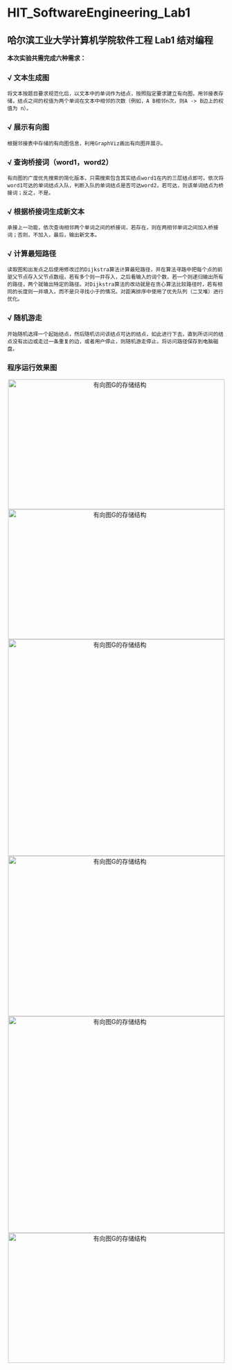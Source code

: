 # HIT_SoftwareEngineering_Lab1
## 哈尔滨工业大学计算机学院软件工程 Lab1 结对编程
**本次实验共需完成六种需求：**
### √ 文本生成图
```
将文本按题目要求规范化后，以文本中的单词作为结点，按照指定要求建立有向图，用邻接表存储，结点之间的权值为两个单词在文本中相邻的次数（例如，A B相邻n次，则A -> B边上的权值为 n）。
```
### √ 展示有向图
```
根据邻接表中存储的有向图信息，利用GraphViz画出有向图并展示。
```
### √ 查询桥接词（word1，word2）
```
有向图的广度优先搜索的简化版本，只需搜索包含其实结点word1在内的三层结点即可。依次将word1可达的单词结点入队，判断入队的单词结点是否可达word2，若可达，则该单词结点为桥接词；反之，不是。
```
### √ 根据桥接词生成新文本
```
承接上一功能，依次查询相邻两个单词之间的桥接词，若存在，则在两相邻单词之间加入桥接词；否则，不加入，最后，输出新文本。
```
### √ 计算最短路径
```
读取图和出发点之后使用修改过的Dijkstra算法计算最短路径，并在算法寻路中把每个点的前驱父节点存入父节点数组，若有多个则一并存入，之后看输入的词个数，若一个则递归输出所有的路径，两个就输出特定的路径。对Dijkstra算法的改动就是在贪心算法比较路径时，若有相同的长度则一并填入，而不是只寻找小于的情况。对距离排序中使用了优先队列（二叉堆）进行优化。
```
### √ 随机游走
```
开始随机选择一个起始结点，然后随机访问该结点可达的结点，如此进行下去，直到所访问的结点没有出边或走过一条重复的边，或者用户停止，则随机游走停止，将访问路径保存到电脑磁盘。
```
### 程序运行效果图
<div align=center><img width="500" height="300" src="https://github.com/AIRobotZhang/HIT_SoftwareEngineering_Lab1/raw/master/Graphpic.png" alt="有向图G的存储结构"/></div></div>


<div align=center><img width="500" height="300" src="https://github.com/AIRobotZhang/HIT_SoftwareEngineering_Lab1/raw/master/login.png" alt="有向图G的存储结构"/></div></div>


<div align=center><img width="500" height="500" src="https://github.com/AIRobotZhang/HIT_SoftwareEngineering_Lab1/raw/master/firstpage.png" alt="有向图G的存储结构"/></div></div>


<div align=center><img width="500" height="370" src="https://github.com/AIRobotZhang/HIT_SoftwareEngineering_Lab1/raw/master/filechooser.png" alt="有向图G的存储结构"/></div></div>


<div align=center><img width="500" height="500" src="https://github.com/AIRobotZhang/HIT_SoftwareEngineering_Lab1/raw/master/showgraph.png" alt="有向图G的存储结构"/></div></div>


<div align=center><img width="500" height="300" src="https://github.com/AIRobotZhang/HIT_SoftwareEngineering_Lab1/raw/master/calshortestpath.png" alt="有向图G的存储结构"/></div></div>

